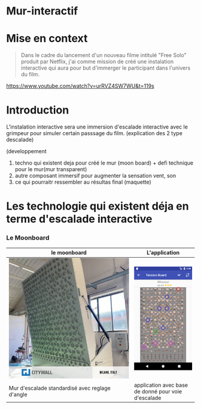 # Mur-interactif

# Mise en context
> Dans le cadre du lancement d'un  nouveau filme intitulé "Free Solo" produit par Netflix, j'ai comme mission de créé une instalation interactive qui aura pour but d'immerger
> le participant dans l'univers du film.

https://www.youtube.com/watch?v=urRVZ4SW7WU&t=119s

# Introduction
L'instalation interactive sera une immersion d'escalade interactive avec le grimpeur pour simuler certain passsage du film.
(explication des 2 type descalade)

(developpement

1. techno qui existent deja pour créé le mur (moon board) + defi technique pour le mur(mur transparent)
2. autre composant immersif pour augmenter la sensation vent, son
3. ce qui pourraitr ressembler au résultas final (maquette)

# Les technologie qui existent déja en terme d'escalade interactive
  
  ### Le Moonboard

| le moonboard |  L'application |
| ----------- | ----------- |
| ![le moonboard](media/tension-board.jpg) |![le moonboard](media/tension-boardapp.png) |
| Mur d'escalade standardisé avec reglage d'angle  | application avec base de donné pour voie d'escalade  |


